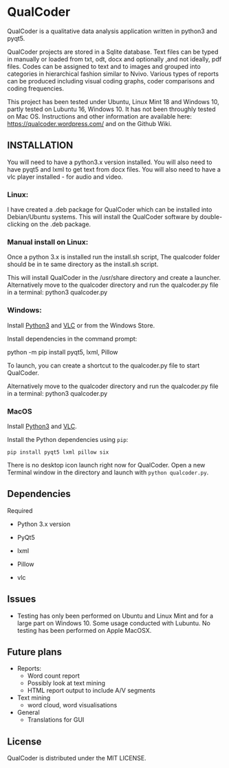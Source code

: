 # QualCoder
QualCoder is a qualitative data analysis application written in python3 and pyqt5.

QualCoder projects are stored in a Sqlite database. Text files can be typed in manually or loaded from txt, odt, docx and optionally ,and not ideally, pdf files. Codes can be assigned to text and to images and grouped into categories in hierarchical fashion similar to Nvivo. Various types of reports can be produced including visual coding graphs, coder comparisons and coding frequencies.

This project has been tested under Ubuntu, Linux Mint 18 and Windows 10, partly tested on Lubuntu 16, Windows 10. It has not been throughly tested on Mac OS.
Instructions and other information are available here: https://qualcoder.wordpress.com/ and on the Github Wiki.

## INSTALLATION
You will need to have a python3.x version installed.
You will also need to have pyqt5 and lxml to get text from docx files.
You will also need to have a vlc player installed - for audio and video.

### Linux:

I have created a .deb package for QualCoder which can be installed into Debian/Ubuntu systems. This will install the QualCoder software by double-clicking on the .deb package. 

### Manual install on Linux:

Once a python 3.x is installed run the install.sh script, The qualcoder folder should be in te same directory as the install.sh script.

This will install QualCoder in the /usr/share directory and create a launcher. Alternatively move to the qualcoder directory and run the qualcoder.py file in a terminal: python3 qualcoder.py

### Windows: 

Install [Python3](https://www.python.org/downloads/) and [VLC](https://www.videolan.org/vlc/download-windows.html) or from the Windows Store.

Install dependencies in the command prompt:

python -m pip install pyqt5, lxml, Pillow

To launch, you can create a shortcut to the qualcoder.py file to start QualCoder.

Alternatively move to the qualcoder directory and run the qualcoder.py file in a terminal: python3 qualcoder.py

### MacOS

Install [Python3](https://www.python.org/downloads/) and [VLC](https://www.videolan.org/vlc/).

Install the Python dependencies using `pip`:

`pip install pyqt5 lxml pillow six`

There is no desktop icon launch right now for QualCoder. Open a new Terminal window in the directory and launch with `python qualcoder.py`.

## Dependencies
Required

* Python 3.x version

* PyQt5

* lxml

* Pillow

* vlc

## Issues
* Testing has only been performed on Ubuntu and Linux Mint and for a large part on Windows 10. Some usage conducted with Lubuntu. No testing has been performed on Apple MacOSX.

## Future plans
* Reports:
    * Word count report
    * Possibly look at text mining
    * HTML report output to include A/V segments
* Text mining
    * word cloud, word visualisations
* General
    * Translations for GUI

## License
QualCoder is distributed under the MIT LICENSE.
